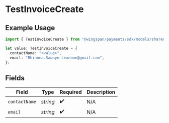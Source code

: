 # TestInvoiceCreate

## Example Usage

```typescript
import { TestInvoiceCreate } from "@wingspan/payments/sdk/models/shared";

let value: TestInvoiceCreate = {
  contactName: "<value>",
  email: "Rhianna.Sawayn-Leannon@gmail.com",
};
```

## Fields

| Field              | Type               | Required           | Description        |
| ------------------ | ------------------ | ------------------ | ------------------ |
| `contactName`      | *string*           | :heavy_check_mark: | N/A                |
| `email`            | *string*           | :heavy_check_mark: | N/A                |